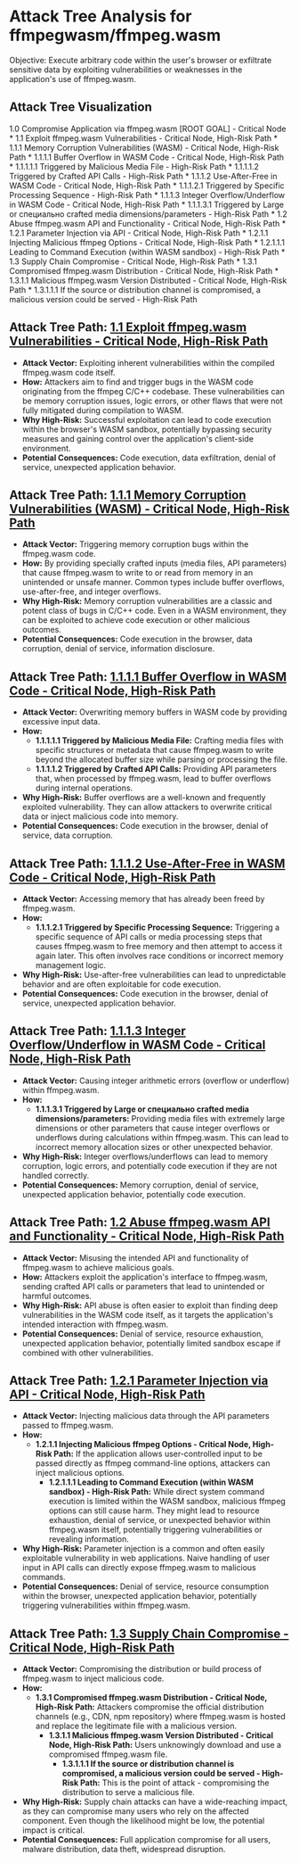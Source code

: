 # Attack Tree Analysis for ffmpegwasm/ffmpeg.wasm

Objective: Execute arbitrary code within the user's browser or exfiltrate sensitive data by exploiting vulnerabilities or weaknesses in the application's use of ffmpeg.wasm.

## Attack Tree Visualization

1.0 Compromise Application via ffmpeg.wasm [ROOT GOAL] - Critical Node
    * 1.1 Exploit ffmpeg.wasm Vulnerabilities - Critical Node, High-Risk Path
        * 1.1.1 Memory Corruption Vulnerabilities (WASM) - Critical Node, High-Risk Path
            * 1.1.1.1 Buffer Overflow in WASM Code - Critical Node, High-Risk Path
                * 1.1.1.1.1 Triggered by Malicious Media File - High-Risk Path
                * 1.1.1.1.2 Triggered by Crafted API Calls - High-Risk Path
            * 1.1.1.2 Use-After-Free in WASM Code - Critical Node, High-Risk Path
                * 1.1.1.2.1 Triggered by Specific Processing Sequence - High-Risk Path
            * 1.1.1.3 Integer Overflow/Underflow in WASM Code - Critical Node, High-Risk Path
                * 1.1.1.3.1 Triggered by Large or специально crafted media dimensions/parameters - High-Risk Path
    * 1.2 Abuse ffmpeg.wasm API and Functionality - Critical Node, High-Risk Path
        * 1.2.1 Parameter Injection via API - Critical Node, High-Risk Path
            * 1.2.1.1 Injecting Malicious ffmpeg Options - Critical Node, High-Risk Path
                * 1.2.1.1.1 Leading to Command Execution (within WASM sandbox) - High-Risk Path
    * 1.3 Supply Chain Compromise - Critical Node, High-Risk Path
        * 1.3.1 Compromised ffmpeg.wasm Distribution - Critical Node, High-Risk Path
            * 1.3.1.1 Malicious ffmpeg.wasm Version Distributed - Critical Node, High-Risk Path
                * 1.3.1.1.1 If the source or distribution channel is compromised, a malicious version could be served - High-Risk Path

## Attack Tree Path: [1.1 Exploit ffmpeg.wasm Vulnerabilities - Critical Node, High-Risk Path](./attack_tree_paths/1_1_exploit_ffmpeg_wasm_vulnerabilities_-_critical_node__high-risk_path.md)

* **Attack Vector:** Exploiting inherent vulnerabilities within the compiled ffmpeg.wasm code itself.
* **How:** Attackers aim to find and trigger bugs in the WASM code originating from the ffmpeg C/C++ codebase. These vulnerabilities can be memory corruption issues, logic errors, or other flaws that were not fully mitigated during compilation to WASM.
* **Why High-Risk:**  Successful exploitation can lead to code execution within the browser's WASM sandbox, potentially bypassing security measures and gaining control over the application's client-side environment.
* **Potential Consequences:** Code execution, data exfiltration, denial of service, unexpected application behavior.

## Attack Tree Path: [1.1.1 Memory Corruption Vulnerabilities (WASM) - Critical Node, High-Risk Path](./attack_tree_paths/1_1_1_memory_corruption_vulnerabilities__wasm__-_critical_node__high-risk_path.md)

* **Attack Vector:** Triggering memory corruption bugs within the ffmpeg.wasm code.
* **How:** By providing specially crafted inputs (media files, API parameters) that cause ffmpeg.wasm to write to or read from memory in an unintended or unsafe manner. Common types include buffer overflows, use-after-free, and integer overflows.
* **Why High-Risk:** Memory corruption vulnerabilities are a classic and potent class of bugs in C/C++ code. Even in a WASM environment, they can be exploited to achieve code execution or other malicious outcomes.
* **Potential Consequences:** Code execution in the browser, data corruption, denial of service, information disclosure.

## Attack Tree Path: [1.1.1.1 Buffer Overflow in WASM Code - Critical Node, High-Risk Path](./attack_tree_paths/1_1_1_1_buffer_overflow_in_wasm_code_-_critical_node__high-risk_path.md)

* **Attack Vector:** Overwriting memory buffers in WASM code by providing excessive input data.
* **How:**
    * **1.1.1.1.1 Triggered by Malicious Media File:**  Crafting media files with specific structures or metadata that cause ffmpeg.wasm to write beyond the allocated buffer size while parsing or processing the file.
    * **1.1.1.1.2 Triggered by Crafted API Calls:**  Providing API parameters that, when processed by ffmpeg.wasm, lead to buffer overflows during internal operations.
* **Why High-Risk:** Buffer overflows are a well-known and frequently exploited vulnerability. They can allow attackers to overwrite critical data or inject malicious code into memory.
* **Potential Consequences:** Code execution in the browser, denial of service, data corruption.

## Attack Tree Path: [1.1.1.2 Use-After-Free in WASM Code - Critical Node, High-Risk Path](./attack_tree_paths/1_1_1_2_use-after-free_in_wasm_code_-_critical_node__high-risk_path.md)

* **Attack Vector:** Accessing memory that has already been freed by ffmpeg.wasm.
* **How:**
    * **1.1.1.2.1 Triggered by Specific Processing Sequence:**  Triggering a specific sequence of API calls or media processing steps that causes ffmpeg.wasm to free memory and then attempt to access it again later. This often involves race conditions or incorrect memory management logic.
* **Why High-Risk:** Use-after-free vulnerabilities can lead to unpredictable behavior and are often exploitable for code execution.
* **Potential Consequences:** Code execution in the browser, denial of service, unexpected application behavior.

## Attack Tree Path: [1.1.1.3 Integer Overflow/Underflow in WASM Code - Critical Node, High-Risk Path](./attack_tree_paths/1_1_1_3_integer_overflowunderflow_in_wasm_code_-_critical_node__high-risk_path.md)

* **Attack Vector:** Causing integer arithmetic errors (overflow or underflow) within ffmpeg.wasm.
* **How:**
    * **1.1.1.3.1 Triggered by Large or специально crafted media dimensions/parameters:** Providing media files with extremely large dimensions or other parameters that cause integer overflows or underflows during calculations within ffmpeg.wasm. This can lead to incorrect memory allocation sizes or other unexpected behavior.
* **Why High-Risk:** Integer overflows/underflows can lead to memory corruption, logic errors, and potentially code execution if they are not handled correctly.
* **Potential Consequences:** Memory corruption, denial of service, unexpected application behavior, potentially code execution.

## Attack Tree Path: [1.2 Abuse ffmpeg.wasm API and Functionality - Critical Node, High-Risk Path](./attack_tree_paths/1_2_abuse_ffmpeg_wasm_api_and_functionality_-_critical_node__high-risk_path.md)

* **Attack Vector:** Misusing the intended API and functionality of ffmpeg.wasm to achieve malicious goals.
* **How:** Attackers exploit the application's interface to ffmpeg.wasm, sending crafted API calls or parameters that lead to unintended or harmful outcomes.
* **Why High-Risk:** API abuse is often easier to exploit than finding deep vulnerabilities in the WASM code itself, as it targets the application's intended interaction with ffmpeg.wasm.
* **Potential Consequences:** Denial of service, resource exhaustion, unexpected application behavior, potentially limited sandbox escape if combined with other vulnerabilities.

## Attack Tree Path: [1.2.1 Parameter Injection via API - Critical Node, High-Risk Path](./attack_tree_paths/1_2_1_parameter_injection_via_api_-_critical_node__high-risk_path.md)

* **Attack Vector:** Injecting malicious data through the API parameters passed to ffmpeg.wasm.
* **How:**
    * **1.2.1.1 Injecting Malicious ffmpeg Options - Critical Node, High-Risk Path:**  If the application allows user-controlled input to be passed directly as ffmpeg command-line options, attackers can inject malicious options.
        * **1.2.1.1.1 Leading to Command Execution (within WASM sandbox) - High-Risk Path:**  While direct system command execution is limited within the WASM sandbox, malicious ffmpeg options can still cause harm. They might lead to resource exhaustion, denial of service, or unexpected behavior within ffmpeg.wasm itself, potentially triggering vulnerabilities or revealing information.
* **Why High-Risk:** Parameter injection is a common and often easily exploitable vulnerability in web applications. Naive handling of user input in API calls can directly expose ffmpeg.wasm to malicious commands.
* **Potential Consequences:** Denial of service, resource consumption within the browser, unexpected application behavior, potentially triggering vulnerabilities within ffmpeg.wasm.

## Attack Tree Path: [1.3 Supply Chain Compromise - Critical Node, High-Risk Path](./attack_tree_paths/1_3_supply_chain_compromise_-_critical_node__high-risk_path.md)

* **Attack Vector:** Compromising the distribution or build process of ffmpeg.wasm to inject malicious code.
* **How:**
    * **1.3.1 Compromised ffmpeg.wasm Distribution - Critical Node, High-Risk Path:**  Attackers compromise the official distribution channels (e.g., CDN, npm repository) where ffmpeg.wasm is hosted and replace the legitimate file with a malicious version.
        * **1.3.1.1 Malicious ffmpeg.wasm Version Distributed - Critical Node, High-Risk Path:** Users unknowingly download and use a compromised ffmpeg.wasm file.
            * **1.3.1.1.1 If the source or distribution channel is compromised, a malicious version could be served - High-Risk Path:**  This is the point of attack - compromising the distribution to serve a malicious file.
* **Why High-Risk:** Supply chain attacks can have a wide-reaching impact, as they can compromise many users who rely on the affected component.  Even though the likelihood might be low, the potential impact is critical.
* **Potential Consequences:** Full application compromise for all users, malware distribution, data theft, widespread disruption.

